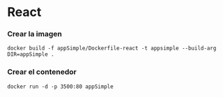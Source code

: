# React

### Crear la imagen
```
docker build -f appSimple/Dockerfile-react -t appsimple --build-arg DIR=appSimple .
```

### Crear el contenedor
```
docker run -d -p 3500:80 appSimple
```
